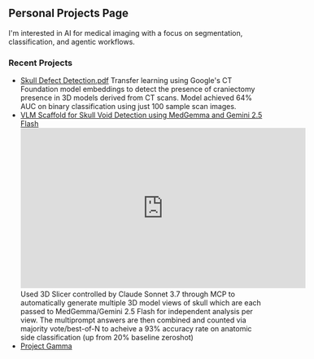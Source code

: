 ## Personal Projects Page

I'm interested in AI for medical imaging with a focus on segmentation, classification, and agentic workflows.

### Recent Projects

- [Skull Defect Detection.pdf](projects/skull-defect-detection/assets/images/Skull%20Defect%20Detection%20Using%20CT%20Foundation%20Embeddings.pdf)
  Transfer learning using Google's CT Foundation model embeddings to detect the presence of craniectomy presence in 3D models derived from CT scans. Model achieved 64% AUC on      binary classification using just 100 sample scan images.
- [VLM Scaffold for Skull Void Detection using MedGemma and Gemini 2.5 Flash](/projects/project-beta.md)
  <iframe width="560" height="315" src="https://www.youtube.com/embed/tA66Vf8wKC4?si=tQ7FNQADt4ikd2Nu" title="YouTube video player" frameborder="0" allow="accelerometer; autoplay; clipboard-write; encrypted-media; gyroscope; picture-in-picture; web-share" referrerpolicy="strict-origin-when-cross-origin" allowfullscreen></iframe>
  Used 3D Slicer controlled by Claude Sonnet 3.7 through MCP to automatically generate multiple 3D model views of skull which are each passed to MedGemma/Gemini 2.5 Flash for      independent analysis per view. The multiprompt answers are then combined and counted via majority vote/best-of-N to acheive a 93% accuracy rate on anatomic side classification   (up from 20% baseline zeroshot)
- [Project Gamma](/projects/project-gamma.md)
